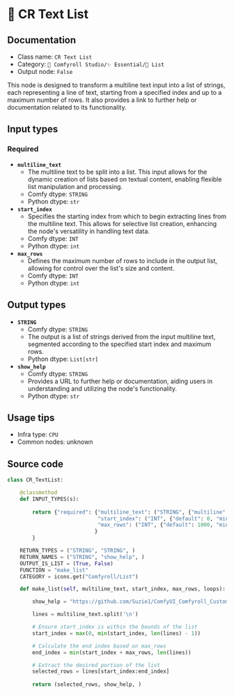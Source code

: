# 📜 CR Text List
## Documentation
- Class name: `CR Text List`
- Category: `🧩 Comfyroll Studio/✨ Essential/📜 List`
- Output node: `False`

This node is designed to transform a multiline text input into a list of strings, each representing a line of text, starting from a specified index and up to a maximum number of rows. It also provides a link to further help or documentation related to its functionality.
## Input types
### Required
- **`multiline_text`**
    - The multiline text to be split into a list. This input allows for the dynamic creation of lists based on textual content, enabling flexible list manipulation and processing.
    - Comfy dtype: `STRING`
    - Python dtype: `str`
- **`start_index`**
    - Specifies the starting index from which to begin extracting lines from the multiline text. This allows for selective list creation, enhancing the node's versatility in handling text data.
    - Comfy dtype: `INT`
    - Python dtype: `int`
- **`max_rows`**
    - Defines the maximum number of rows to include in the output list, allowing for control over the list's size and content.
    - Comfy dtype: `INT`
    - Python dtype: `int`
## Output types
- **`STRING`**
    - Comfy dtype: `STRING`
    - The output is a list of strings derived from the input multiline text, segmented according to the specified start index and maximum rows.
    - Python dtype: `List[str]`
- **`show_help`**
    - Comfy dtype: `STRING`
    - Provides a URL to further help or documentation, aiding users in understanding and utilizing the node's functionality.
    - Python dtype: `str`
## Usage tips
- Infra type: `CPU`
- Common nodes: unknown


## Source code
```python
class CR_TextList:

    @classmethod
    def INPUT_TYPES(s):
    
        return {"required": {"multiline_text": ("STRING", {"multiline": True, "default": "text"}),
                             "start_index": ("INT", {"default": 0, "min": 0, "max": 9999}),
                             "max_rows": ("INT", {"default": 1000, "min": 1, "max": 9999}),
                            }
        }

    RETURN_TYPES = ("STRING", "STRING", )
    RETURN_NAMES = ("STRING", "show_help", )
    OUTPUT_IS_LIST = (True, False)
    FUNCTION = "make_list"
    CATEGORY = icons.get("Comfyroll/List")

    def make_list(self, multiline_text, start_index, max_rows, loops):

        show_help = "https://github.com/Suzie1/ComfyUI_Comfyroll_CustomNodes/wiki/Other-Nodes#cr-text-list"

        lines = multiline_text.split('\n')

        # Ensure start_index is within the bounds of the list
        start_index = max(0, min(start_index, len(lines) - 1))

        # Calculate the end index based on max_rows
        end_index = min(start_index + max_rows, len(lines))

        # Extract the desired portion of the list
        selected_rows = lines[start_index:end_index]
          
        return (selected_rows, show_help, )

```
